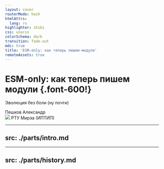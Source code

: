 ```yaml
---
layout: cover
routerMode: hash
htmlAttrs:
  lang: ru
highlighter: shiki
css: unocss
colorSchema: dark
transition: fade-out
mdc: true
title: 'ESM-only: как теперь пишем модули'
remoteAssets: true
---
```


# ESM-only: как теперь пишем модули {.font-600!}

<p text-2xl mt--1 op50>Эволюция без боли (ну почти)</p>

<div abs-br mx-10 my-6 flex="~ col" text-sm text-right> 
  <div text-sm opacity-60>Пешков Александр</div>
  <div flex="~ items-center" gap-2>
    <img w-4 h-4 mt-1 src="https://avatars.githubusercontent.com/u/142091957?s=200&v=4" />
    <span text-xs opacity-50 pt-1>РТУ Мирэа (ИПТИП)</span>
  </div>
</div>

---
src: ./parts/intro.md
---

---
src: ./parts/history.md
---
